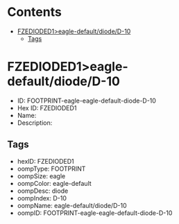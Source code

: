 



Contents
========

* [FZEDIODED1>eagle-default/diode/D-10](#fzedioded1eagle-defaultdioded-10)
	* [Tags](#tags)

# FZEDIODED1>eagle-default/diode/D-10

- ID: FOOTPRINT-eagle-eagle-default-diode-D-10
- Hex ID: FZEDIODED1
- Name: 
- Description: 

## Tags

- hexID: FZEDIODED1
- oompType: FOOTPRINT
- oompSize: eagle
- oompColor: eagle-default
- oompDesc: diode
- oompIndex: D-10
- oompName: eagle-default/diode/D-10
- oompID: FOOTPRINT-eagle-eagle-default-diode-D-10
